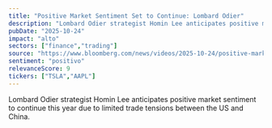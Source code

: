 ```yaml
---
title: "Positive Market Sentiment Set to Continue: Lombard Odier"
description: "Lombard Odier strategist Homin Lee anticipates positive market sentiment to continue this year due to limited trade tensions between the US and China."
pubDate: "2025-10-24"
impact: "alto"
sectors: ["finance","trading"]
source: "https://www.bloomberg.com/news/videos/2025-10-24/positive-market-sentiment-set-to-continue-lombard-odier-video"
sentiment: "positivo"
relevanceScore: 9
tickers: ["TSLA","AAPL"]
---
```


Lombard Odier strategist Homin Lee anticipates positive market sentiment to continue this year due to limited trade tensions between the US and China.
